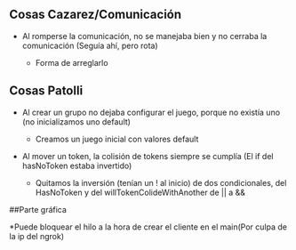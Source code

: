 
## Cosas Cazarez/Comunicación

* Al romperse la comunicación, no se manejaba bien y no cerraba la comunicación (Seguía ahí, pero rota)

	 * Forma de arreglarlo

## Cosas Patolli

* Al crear un grupo no dejaba configurar el juego, porque no existía uno (no inicializamos uno default)

	* Creamos un juego inicial con valores default

* Al mover un token, la colisión de tokens siempre se cumplía (El if del hasNoToken estaba invertido)
	* Quitamos la inversión (tenían un ! al inicio) de dos condicionales, del HasNoToken y del willTokenColideWithAnother de || a &&


##Parte gráfica

*Puede bloquear el hilo a la hora de crear el cliente en el main(Por culpa de la ip del ngrok)